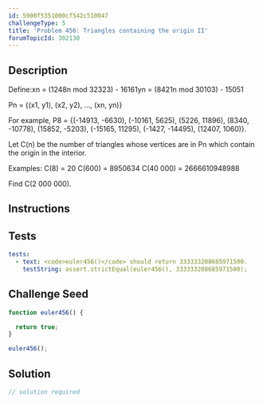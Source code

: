 ```yaml
---
id: 5900f5351000cf542c510047
challengeType: 5
title: 'Problem 456: Triangles containing the origin II'
forumTopicId: 302130
---
```


## Description

<section id='description'>

Define:xn = (1248n mod 32323) - 16161yn = (8421n mod 30103) - 15051

Pn = {(x1, y1), (x2, y2), ..., (xn, yn)}

For example, P8 = {(-14913, -6630), (-10161, 5625), (5226, 11896), (8340, -10778), (15852, -5203), (-15165, 11295), (-1427, -14495), (12407, 1060)}.

Let C(n) be the number of triangles whose vertices are in Pn which contain the origin in the interior.

Examples: C(8) = 20 C(600) = 8950634 C(40 000) = 2666610948988

Find C(2 000 000).

</section>

## Instructions

<section id='instructions'>

</section>

## Tests

<section id='tests'>

```yml
tests:
  - text: <code>euler456()</code> should return 333333208685971500.
    testString: assert.strictEqual(euler456(), 333333208685971500);

```

</section>

## Challenge Seed

<section id='challengeSeed'>

<div id='js-seed'>

```js
function euler456() {

  return true;
}

euler456();
```

</div>

</section>

## Solution

<section id='solution'>

```js
// solution required
```

</section>
